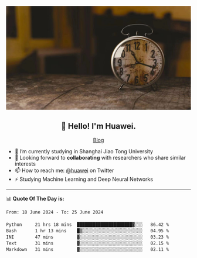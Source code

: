 <div align="center">
  <a href="https://github.com/JHW5981">
    <img src="./assets/background.jpg">
  </a>
</div>

<h2 align="center">👋 Hello! I'm Huawei.</h2>
<p align="center">
  <a href="https://blog.csdn.net/Edward__J?spm=1000.2115.3001.5343">Blog</a>
</p>


- 🔭 I’m currently studying in Shanghai Jiao Tong University
- 💬 Looking forward to **collaborating** with researchers who share similar interests
- 📫 How to reach me: [@huawei](https://twitter.com/yoohuaff) on Twitter
- ⚡ Studying Machine Learning and Deep Neural Networks

-------
📊 **Quote Of The Day is:**
<!--START_SECTION:waka-->

```txt
From: 18 June 2024 - To: 25 June 2024

Python     21 hrs 18 mins  █████████████████████▓░░░   86.42 %
Bash       1 hr 13 mins    █▒░░░░░░░░░░░░░░░░░░░░░░░   04.95 %
INI        47 mins         ▓░░░░░░░░░░░░░░░░░░░░░░░░   03.23 %
Text       31 mins         ▓░░░░░░░░░░░░░░░░░░░░░░░░   02.15 %
Markdown   31 mins         ▓░░░░░░░░░░░░░░░░░░░░░░░░   02.11 %
```

<!--END_SECTION:waka-->
